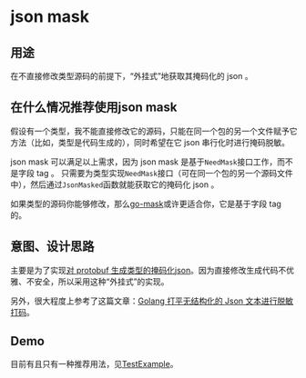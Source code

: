# json mask

## 用途

在不直接修改类型源码的前提下，“外挂式”地获取其掩码化的 json 。

## 在什么情况推荐使用json mask

假设有一个类型，我不能直接修改它的源码，只能在同一个包的另一个文件赋予它方法（比如，类型是代码生成的），同时希望在它 json 串行化时进行掩码脱敏。

json mask 可以满足以上需求，因为 json mask 是基于`NeedMask`接口工作，而不是字段 tag 。
只需要为类型实现`NeedMask`接口（可在同一个包的另一个源码文件中），然后通过`JsonMasked`函数就能获取它的掩码化 json 。

如果类型的源码你能够修改，那么[go-mask](https://github.com/ggwhite/go-masker)或许更适合你，它是基于字段 tag 的。

## 意图、设计思路

主要是为了实现[对 protobuf 生成类型的掩码化json](test/personpb)。因为直接修改生成代码不优雅、不安全，所以采用这种“外挂式”的实现。

另外，很大程度上参考了这篇文章：[Golang 打平无结构化的 Json 文本进行脱敏打码](https://0ne.store/2021/11/30/20211130-goland-unstruct-json-mask/)。

## Demo

目前有且只有一种推荐用法，见[TestExample](jsonmask_test.go)。

